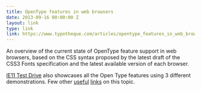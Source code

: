 ```yaml
---
title: OpenType features in web browsers
date: 2013-09-16 00:00:00 Z
layout: link
type: link
link: https://www.typotheque.com/articles/opentype_features_in_web_browsers
---
```


An overview of the current state of OpenType feature support in web browsers, based on the CSS syntax proposed by the latest draft of the CSS3 Fonts specification and the latest available version of each browser.

[IE11 Test Drive](http://ie.microsoft.com/testdrive/Graphics/opentype/) also showcases all the Open Type features using 3 different demonstrations. Few other [useful](http://typequest.org/) [links](http://clagnut.com/sandbox/css3/) on this topic.